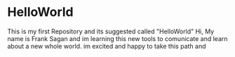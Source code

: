 # HelloWorld
This is my first Repository and its suggested called "HelloWorld"
Hi, My name is Frank Sagan and im learning this new tools to comunicate and learn about a new whole world. 
im excited and happy to take this path and 
